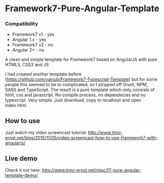 # Framework7-Pure-Angular-Template

### Compatibility
- Framework7 v1 - yes
- Angular 1.x - yes
- Framework7 v2 - no
- Angular 2+ - no

A clean and simple template for Framework7 based on AngularJS with pure HTML5, CSS3 and JS

I had created another template before (https://github.com/valnub/Framework7-Typescript-Template) but for some people this seemed to be to complicated, so I stripped off Grunt, NPM, SASS and TypeScript. The result is a pure template which only consists of html, css and javascript. No compile process, no dependecies and no typescript. Very simple. Just download, copy to localhost and open index.html.

## How to use

Just watch my video screencast tutorial: http://www.timo-ernst.net/blog/2015/11/05/video-screencast-how-to-use-framework7-with-angularjs/

## Live demo

Check it out here: http://www.timo-ernst.net/misc/f7-pure-angular-template-demo/
